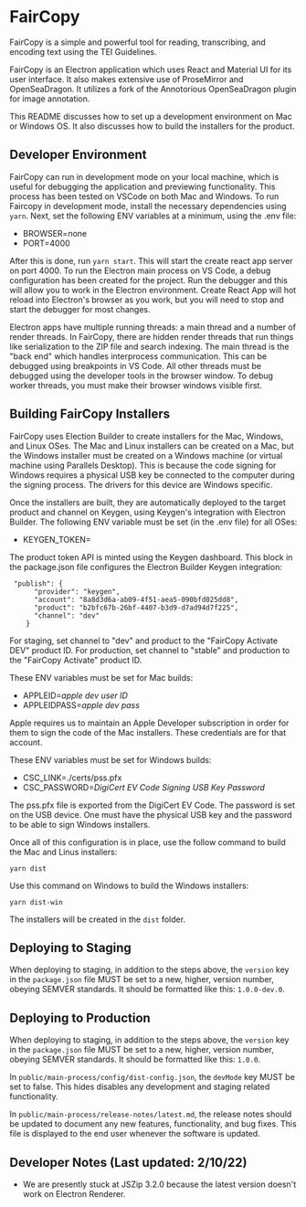 FairCopy
====

FairCopy is a simple and powerful tool for reading, transcribing, and encoding text using the TEI Guidelines.

FairCopy is an Electron application which uses React and Material UI for its user interface. It also makes extensive use of ProseMirror and OpenSeaDragon. It utilizes a fork of the Annotorious OpenSeaDragon plugin for image annotation.

This README discusses how to set up a development environment on Mac or Windows OS. It also discusses how to build the installers for the product.

Developer Environment
-----------

FairCopy can run in development mode on your local machine, which is useful for debugging the application and previewing functionality. This process has been tested on VSCode on both Mac and Windows. To run Faircopy in development mode, install the necessary dependencies using `yarn`. Next, set the following ENV variables at a minimum, using the .env file:

* BROWSER=none
* PORT=4000 

After this is done, run `yarn start`. This will start the create react app server on port 4000. To run the Electron main process on VS Code, a debug configuration has been created for the project. Run the debugger and this will allow you to work in the Electron environment. Create React App will hot reload into Electron's browser as you work, but you will need to stop and start the debugger for most changes.

Electron apps have multiple running threads: a main thread and a number of render threads. In FairCopy, there are hidden render threads that run things like serialization to the ZIP file and search indexing. The main thread is the "back end" which handles interprocess communication. This can be debugged using breakpoints in VS Code. All other threads must be debugged using the developer tools in the browser window. To debug worker threads, you must make their browser windows visible first.


Building FairCopy Installers
----------

FairCopy uses Election Builder to create installers for the Mac, Windows, and Linux OSes. The Mac and Linux installers can be created on a Mac, but the Windows installer must be created on a Windows machine (or virtual machine using Parallels Desktop). This is because the code signing for Windows requires a physical USB key be connected to the computer during the signing process. The drivers for this device are Windows specific.

Once the installers are built, they are automatically deployed to the target product and channel on Keygen, using Keygen's integration with Electron Builder. The following ENV variable must be set (in the .env file) for all OSes:

* KEYGEN_TOKEN=<keygen product token api>

The product token API is minted using the Keygen dashboard. This block in the package.json file configures the Electron Builder Keygen integration:

```
 "publish": {
      "provider": "keygen",
      "account": "8a8d3d6a-ab09-4f51-aea5-090bfd025dd8",
      "product": "b2bfc67b-26bf-4407-b3d9-d7ad94d7f225",
      "channel": "dev"
    }
```

For staging, set channel to "dev" and product to the "FairCopy Activate DEV" product ID. For production, set channel to "stable" and production to the "FairCopy Activate" product ID. 

These ENV variables must be set for Mac builds:

* APPLEID=*apple dev user ID*
* APPLEIDPASS=*apple dev pass*

Apple requires us to maintain an Apple Developer subscription in order for them to sign the code of the Mac installers. These credentials are for that account.

These ENV variables must be set for Windows builds:

* CSC_LINK=./certs/pss.pfx
* CSC_PASSWORD=*DigiCert EV Code Signing USB Key Password*

The pss.pfx file is exported from the DigiCert EV Code. The password is set on the USB device. One must have the physical USB key and the password to be able to sign Windows installers.

Once all of this configuration is in place, use the follow command to build the Mac and Linus installers:

`yarn dist`

Use this command on Windows to build the Windows installers:

`yarn dist-win`

The installers will be created in the `dist` folder.

Deploying to Staging
------

When deploying to staging, in addition to the steps above, the `version` key in the `package.json` file MUST be set to a new, higher, version number, obeying SEMVER standards. It should be formatted like this: `1.0.0-dev.0`.

Deploying to Production
------

When deploying to staging, in addition to the steps above, the `version` key in the `package.json` file MUST be set to a new, higher, version number, obeying SEMVER standards. It should be formatted like this: `1.0.0`.

In `public/main-process/config/dist-config.json`, the `devMode` key MUST be set to false. This hides disables any development and staging related functionality. 

In `public/main-process/release-notes/latest.md`, the release notes should be updated to document any new features, functionality, and bug fixes. This file is displayed to the end user whenever the software is updated.

Developer Notes (Last updated: 2/10/22)
-----
* We are presently stuck at JSZip 3.2.0 because the latest version doesn't work on Electron Renderer. 
